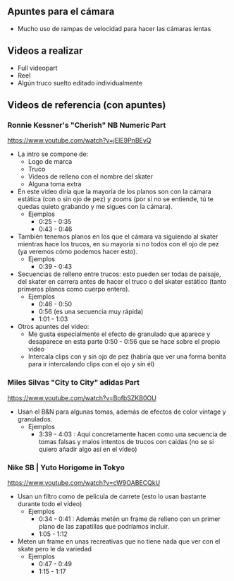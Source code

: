 ## Apuntes para el cámara

- Mucho uso de rampas de velocidad para hacer las cámaras lentas

## Videos a realizar

- Full videopart
- Reel
- Algún truco suelto editado individualmente

## Videos de referencia (con apuntes)

### Ronnie Kessner's "Cherish" NB Numeric Part
https://www.youtube.com/watch?v=jEIE9PnBEvQ

- La intro se compone de:
  - Logo de marca
  - Truco
  - Videos de relleno con el nombre del skater
  - Alguna toma extra
- En este video diría que la mayoría de los planos son con la cámara estática (con o sin ojo de pez) y zooms (por si no se entiende, tú te quedas quieto grabando y me sigues con la cámara).
  - Ejemplos
    - 0:25 - 0:35
    - 0:43 - 0:46
- También tenemos planos en los que el cámara va siguiendo al skater mientras hace los trucos, en su mayoría si no todos con el ojo de pez (ya veremos cómo podemos hacer esto).
  - Ejemplos
    - 0:39 - 0:43
- Secuencias de relleno entre trucos: esto pueden ser todas de paisaje, del skater en carrera antes de hacer el truco o del skater estático (tanto primeros planos como cuerpo entero).
  - Ejemplos
    - 0:46 - 0:50
    - 0:56 (es una secuencia muy rápida)
    - 1:01 - 1:03
- Otros apuntes del video:
  - Me gusta especialmente el efecto de granulado que aparece y desaparece en esta parte 0:50 - 0:56 que se hace sobre el propio video
  - Intercala clips con y sin ojo de pez (habría que ver una forma bonita para ir intercalando clips con el ojo y sin él)

### Miles Silvas "City to City" adidas Part
https://www.youtube.com/watch?v=BofbSZKB0OU

- Usan el B&N para algunas tomas, además de efectos de color vintage y granulados.
  - Ejemplos
    - 3:39 - 4:03 : Aquí concretamente hacen como una secuencia de tomas falsas y malos intentos de trucos con caidas (no se si quiero añadir algo así en el vídeo)

### Nike SB | Yuto Horigome in Tokyo
https://www.youtube.com/watch?v=cW9OABECQkU

- Usan un filtro como de película de carrete (esto lo usan bastante durante todo el vídeo)
  - Ejemplos
    - 0:34 - 0:41 : Además metén un frame de relleno con un primer plano de las zapatillas que podríamos incluir.
    - 1:05 - 1:12
- Meten un frame en unas recreativas que no tiene nada que ver con el skate pero le da variedad
  - Ejemplos
    - 0:47 - 0:49
    - 1:15 - 1:17
